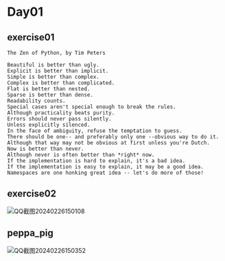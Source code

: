 # Day01

## exercise01
```angular2html
The Zen of Python, by Tim Peters

Beautiful is better than ugly.
Explicit is better than implicit.
Simple is better than complex.
Complex is better than complicated.
Flat is better than nested.
Sparse is better than dense.
Readability counts.
Special cases aren't special enough to break the rules.
Although practicality beats purity.
Errors should never pass silently.
Unless explicitly silenced.
In the face of ambiguity, refuse the temptation to guess.
There should be one-- and preferably only one --obvious way to do it.
Although that way may not be obvious at first unless you're Dutch.
Now is better than never.
Although never is often better than *right* now.
If the implementation is hard to explain, it's a bad idea.
If the implementation is easy to explain, it may be a good idea.
Namespaces are one honking great idea -- let's do more of those!
```

## exercise02
![QQ截图20240226150108](https://github.com/leitianci/Python-100-Days-small-exercise/assets/102131124/c5ad0e36-73cf-4151-ad39-3facd1948ad6)
## peppa_pig
![QQ截图20240226150352](https://github.com/leitianci/Python-100-Days-small-exercise/assets/102131124/3283c182-77fe-4662-88d8-b7d0210bd446)


